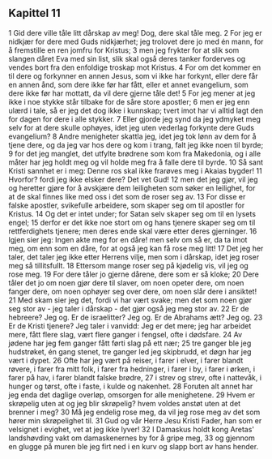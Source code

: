 ## Kapittel 11

1 Gid dere ville tåle litt dårskap av meg! Dog, dere skal tåle meg.
2 For jeg er nidkjær for dere med Guds nidkjærhet; jeg trolovet dere jo med én mann, for å fremstille en ren jomfru for Kristus;
3 men jeg frykter for at slik som slangen dåret Eva med sin list, slik skal også deres tanker forderves og vendes bort fra den enfoldige troskap mot Kristus.
4 For om det kommer en til dere og forkynner en annen Jesus, som vi ikke har forkynt, eller dere får en annen ånd, som dere ikke før har fått, eller et annet evangelium, som dere ikke før har mottatt, da vil dere gjerne tåle det!
5 For jeg mener at jeg ikke i noe stykke står tilbake for de såre store apostler;
6 men er jeg enn ulærd i tale, så er jeg det dog ikke i kunnskap; tvert imot har vi alltid lagt den for dagen for dere i alle stykker.
7 Eller gjorde jeg synd da jeg ydmyket meg selv for at dere skulle ophøyes, idet jeg uten vederlag forkynte dere Guds evangelium?
8 Andre menigheter skattla jeg, idet jeg tok lønn av dem for å tjene dere, og da jeg var hos dere og kom i trang, falt jeg ikke noen til byrde;
9 for det jeg manglet, det utfylte brødrene som kom fra Makedonia, og i alle måter har jeg holdt meg og vil holde meg fra å falle dere til byrde.
10 Så sant Kristi sannhet er i meg: Denne ros skal ikke frarøves meg i Akaias bygder!
11 Hvorfor? fordi jeg ikke elsker dere? Det vet Gud!
12 men det jeg gjør, vil jeg og heretter gjøre for å avskjære dem leiligheten som søker en leilighet, for at de skal finnes like med oss i det som de roser seg av.
13 For disse er falske apostler, svikefulle arbeidere, som skaper seg om til apostler for Kristus.
14 Og det er intet under; for Satan selv skaper seg om til en lysets engel;
15 derfor er det ikke noe stort om og hans tjenere skaper seg om til rettferdighets tjenere; men deres ende skal være etter deres gjerninger.
16 Igjen sier jeg: Ingen akte meg for en dåre! men selv om så er, da ta imot meg, om enn som en dåre, for at også jeg kan få rose meg litt!
17 Det jeg her taler, det taler jeg ikke etter Herrens vilje, men som i dårskap, idet jeg roser meg så tillitsfullt.
18 Ettersom mange roser seg på kjødelig vis, vil jeg og rose meg.
19 For dere tåler jo gjerne dårene, dere som er så kloke;
20 Dere tåler det jo om noen gjør dere til slaver, om noen opeter dere, om noen fanger dere, om noen ophøyer seg over dere, om noen slår dere i ansiktet!
21 Med skam sier jeg det, fordi vi har vært svake; men det som noen gjør seg stor av - jeg taler i dårskap - det gjør også jeg meg stor av.
22 Er de hebreere? Jeg og. Er de israelitter? Jeg og. Er de Abrahams ætt? Jeg og.
23 Er de Kristi tjenere? Jeg taler i vanvidd: Jeg er det mere; jeg har arbeidet mere, fått flere slag, vært flere ganger i fengsel, ofte i dødsfare.
24 Av jødene har jeg fem ganger fått førti slag på ett nær;
25 tre ganger ble jeg hudstrøket, én gang stenet, tre ganger led jeg skipbrudd, et døgn har jeg vært i dypet.
26 Ofte har jeg vært på reiser, i farer i elver, i farer blandt røvere, i farer fra mitt folk, i farer fra hedninger, i farer i by, i farer i ørken, i farer på hav, i farer blandt falske brødre,
27 i strev og strev, ofte i nattevåk, i hunger og tørst, ofte i faste, i kulde og nakenhet.
28 Foruten alt annet har jeg enda det daglige overløp, omsorgen for alle menighetene.
29 Hvem er skrøpelig uten at og jeg blir skrøpelig? hvem voldes anstøt uten at det brenner i meg?
30 Må jeg endelig rose meg, da vil jeg rose meg av det som hører min skrøpelighet til.
31 Gud og vår Herre Jesu Kristi Fader, han som er velsignet i evighet, vet at jeg ikke lyver!
32 I Damaskus holdt kong Aretas' landshøvding vakt om damaskenernes by for å gripe meg,
33 og gjennom en glugge på muren ble jeg firt ned i en kurv og slapp bort av hans hender.
